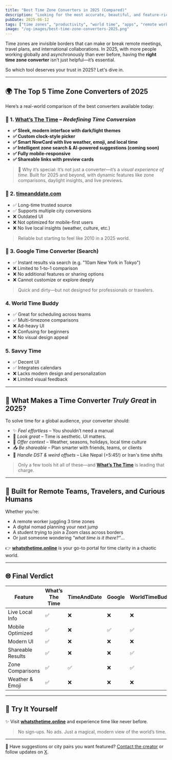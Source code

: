 ```yaml
---
title: "Best Time Zone Converters in 2025 (Compared)"
description: "Looking for the most accurate, beautiful, and feature-rich time zone converter in 2025? Here's a detailed comparison of the top apps and tools—plus the one that’s redefining time itself."
pubDate: 2025-06-12
tags: ["time zones", "productivity", "world time", "apps", "remote work"]
image: "/og-images/best-time-zone-converters-2025.png"
---
```


Time zones are invisible borders that can make or break remote meetings, travel plans, and international collaborations. In 2025, with more people working globally and asynchronously than ever before, having the **right time zone converter** isn’t just helpful—it’s essential.

So which tool deserves your trust in 2025? Let's dive in.

---

## 🌍 The Top 5 Time Zone Converters of 2025

Here’s a real-world comparison of the best converters available today:

### 🥇 1. [**What’s The Time**](https://whatsthetime.online) – *Redefining Time Conversion*

- **✅ Sleek, modern interface with dark/light themes**
- **✅ Custom clock-style picker**
- **✅ Smart NowCard with live weather, emoji, and local time**
- **✅ Intelligent zone search & AI-powered suggestions (coming soon)**
- **✅ Fully mobile-responsive**
- **✅ Shareable links with preview cards**

> 📌 Why it’s special: It’s not just a converter—it’s a *visual experience of time*. Built for 2025 and beyond, with dynamic features like zone comparisons, daylight insights, and live previews.

### 🥈 2. [timeanddate.com](https://www.timeanddate.com/worldclock/converter.html)

- ✅ Long-time trusted source
- ✅ Supports multiple city conversions
- ❌ Outdated UI
- ❌ Not optimized for mobile-first users
- ❌ No live local insights (weather, culture, etc.)

> Reliable but starting to feel like 2010 in a 2025 world.

### 🥉 3. Google Time Converter (Search)

- ✅ Instant results via search (e.g. "10am New York in Tokyo")
- ❌ Limited to 1-to-1 comparison
- ❌ No additional features or sharing options
- ❌ Cannot customize or explore deeply

> Quick and dirty—but not designed for professionals or travelers.

### 4. World Time Buddy

- ✅ Great for scheduling across teams
- ✅ Multi-timezone comparisons
- ❌ Ad-heavy UI
- ❌ Confusing for beginners
- ❌ No visual design appeal

### 5. Savvy Time

- ✅ Decent UI
- ✅ Integrates calendars
- ❌ Lacks modern design and personalization
- ❌ Limited visual feedback

---

## 🤯 What Makes a Time Converter *Truly Great* in 2025?

To solve time for a global audience, your converter should:
- ✨ *Feel effortless* – You shouldn’t need a manual
- 🎨 *Look great* – Time is aesthetic. UI matters.
- 📍 *Offer context* – Weather, seasons, holidays, local time culture
- 📤 *Be shareable* – Plan smarter with friends, teams, or clients
- 🔁 *Handle DST & weird offsets* – Like Nepal (+5:45!) or Iran's time shifts

> Only a few tools hit all of these—and [**What’s The Time**](https://whatsthetime.online) is leading that charge.

---

## 🧠 Built for Remote Teams, Travelers, and Curious Humans

Whether you’re:
- A remote worker juggling 3 time zones
- A digital nomad planning your next jump
- A student trying to join a Zoom class across borders
- Or just someone wondering *"what time is it there?"*...

👉 **[whatsthetime.online](https://whatsthetime.online)** is your go-to portal for time clarity in a chaotic world.

---

## 🌐 Final Verdict

| Feature | What’s The Time | TimeAndDate | Google | WorldTimeBuddy |
|--------|------------------|-------------|--------|----------------|
| Live Local Info | ✅ | ❌ | ❌ | ❌ |
| Mobile Optimized | ✅ | ❌ | ✅ | ✅ |
| Modern UI | ✅ | ❌ | ❌ | ❌ |
| Shareable Results | ✅ | ❌ | ❌ | ✅ |
| Zone Comparisons | ✅ | ✅ | ❌ | ✅ |
| Weather & Emoji | ✅ | ❌ | ❌ | ❌ |

---

## 🔗 Try It Yourself

✨ Visit [**whatsthetime.online**](https://whatsthetime.online) and experience time like never before.

> No sign-ups. No ads. Just a magical, modern view of the world’s time.

---

📢 Have suggestions or city pairs you want featured? [Contact the creator](mailto:hello@whatsthetime.online) or follow updates on [X](https://x.com/whatsthetimeapp).

